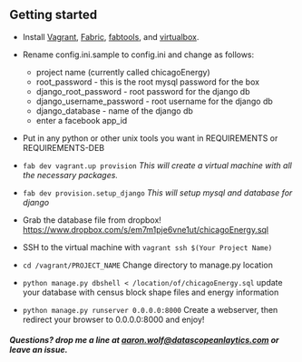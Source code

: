 Getting started
---------------

* Install [Vagrant](http://vagrantup.com),
  [Fabric](http://fabric.readthedocs.org/en/1.8/installation.html),
  [fabtools](http://fabtools.readthedocs.org/en/latest/), and [virtualbox](https://www.virtualbox.org/wiki/Downloads).

* Rename config.ini.sample to config.ini and change as follows:
  * project name (currently called chicagoEnergy)
  * root_password - this is the root mysql password for the box
  * django\_root\_password - root password for the django db
  * django\_username\_password - root username for the django db
  * django_database - name of the django db
  * enter a facebook app_id

* Put in any python or other unix tools you want in REQUIREMENTS or REQUIREMENTS-DEB

* ```fab dev vagrant.up provision``` _This will create a virtual machine with all the necessary packages._

* ```fab dev provision.setup_django``` _This will setup mysql and database for django_

* Grab the database file from dropbox! https://www.dropbox.com/s/em7m1pje6vne1ut/chicagoEnergy.sql

* SSH to the virtual machine with `vagrant ssh $(Your Project Name)`

* ```cd /vagrant/PROJECT_NAME``` Change directory to manage.py location

* ```python manage.py dbshell < /location/of/chicagoEnergy.sql``` update your database with census block shape files and energy information

* ```python manage.py runserver 0.0.0.0:8000``` Create a webserver, then redirect your browser to 0.0.0.0:8000 and enjoy!

##### Questions? drop me a line at aaron.wolf@datascopeanlaytics.com or leave an issue.
